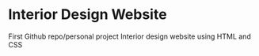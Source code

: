 # Interior Design Website
 First Github repo/personal project
 Interior design website using HTML and CSS
